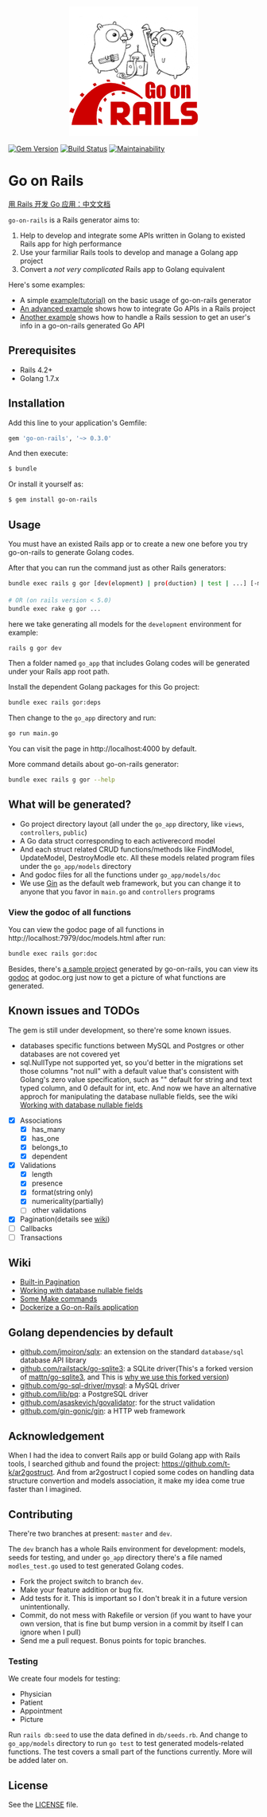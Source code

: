 <p align="center">
  <img width="260" height="260" src="./go-on-rails.png">
</p>

[![Gem Version](https://badge.fury.io/rb/go-on-rails.svg)](https://badge.fury.io/rb/go-on-rails)
[![Build Status](https://travis-ci.org/railstack/go-on-rails.svg?branch=dev)](https://travis-ci.org/railstack/go-on-rails)
[![Maintainability](https://api.codeclimate.com/v1/badges/6fba1f226f027a14c19b/maintainability)](https://codeclimate.com/github/railstack/go-on-rails/maintainability)


# Go on Rails

[用 Rails 开发 Go 应用：中文文档](./README_zh.md)

`go-on-rails` is a Rails generator aims to:

1. Help to develop and integrate some APIs written in Golang to existed Rails app for high performance
2. Use your farmiliar Rails tools to develop and manage a Golang app project
3. Convert a *not very complicated* Rails app to Golang equivalent

Here's some examples:
* A simple [example(tutorial)](https://github.com/railstack/example_simple) on the basic usage of go-on-rails generator
* [An advanced example](https://github.com/railstack/example_with_admin) shows how to integrate Go APIs in a Rails project
* [Another example](https://github.com/railstack/example_read_rails_session) shows how to handle a Rails session to get an user's info in a go-on-rails generated Go API

## Prerequisites

* Rails 4.2+
* Golang 1.7.x

## Installation

Add this line to your application's Gemfile:

```ruby
gem 'go-on-rails', '~> 0.3.0'
```

And then execute:
```bash
$ bundle
```

Or install it yourself as:
```bash
$ gem install go-on-rails
```
## Usage

You must have an existed Rails app or to create a new one before you try go-on-rails to generate Golang codes.

After that you can run the command just as other Rails generators:

```bash
bundle exec rails g gor [dev(elopment) | pro(duction) | test | ...] [-m model_a model_b model_c ...]

# OR (on rails version < 5.0)
bundle exec rake g gor ...
```

here we take generating all models for the `development` environment for example:

```bash
rails g gor dev
```

Then a folder named `go_app` that includes Golang codes will be generated under your Rails app root path.

Install the dependent Golang packages for this Go project:

```bash
bundle exec rails gor:deps
```

Then change to the `go_app` directory and run:

```bash
go run main.go
```

You can visit the page in http://localhost:4000 by default.

More command details about go-on-rails generator:

```bash
bundle exec rails g gor --help
```

## What will be generated?

* Go project directory layout (all under the `go_app` directory, like `views`, `controllers`, `public`)
* A Go data struct corresponding to each activerecord model
* And each struct related CRUD functions/methods like FindModel, UpdateModel, DestroyModle etc. All these models related program files under the `go_app/models` directory
* And godoc files for all the functions under `go_app/models/doc`
* We use [Gin](https://github.com/gin-gonic/gin) as the default web framework, but you can change it to anyone that you favor in `main.go` and `controllers` programs

### View the godoc of all functions

You can view the godoc page of all functions in http://localhost:7979/doc/models.html after run:

```bash
bundle exec rails gor:doc
```

Besides, there's [a sample project](https://github.com/railstack/gor_models_sample) generated by go-on-rails, you can view its [godoc](https://godoc.org/github.com/railstack/gor_models_sample) at godoc.org just now to get a picture of what functions are generated.


## Known issues and TODOs

The gem is still under development, so there're some known issues.

* databases specific functions between MySQL and Postgres or other databases are not covered yet
* sql.NullType not supported yet, so you'd better in the migrations set those columns "not null" with a default value that's consistent with Golang's zero value specification, such as "" default for string and text typed column, and 0 default for int, etc. And now we have an alternative approch for manipulating the database nullable fields, see the wiki [Working with database nullable fields](https://github.com/railstack/go-on-rails/wiki/Working-with-database-nullable-fields)

- [x] Associations
  - [x] has_many
  - [x] has_one
  - [x] belongs_to
  - [x] dependent
- [x] Validations
  - [x] length
  - [x] presence
  - [x] format(string only)
  - [x] numericality(partially)
  - [ ] other validations
- [x] Pagination(details see [wiki](https://github.com/railstack/go-on-rails/wiki/Pagination))
- [ ] Callbacks
- [ ] Transactions

## Wiki

* [Built-in Pagination](https://github.com/railstack/go-on-rails/wiki/Pagination)
* [Working with database nullable fields](https://github.com/railstack/go-on-rails/wiki/Working-with-database-nullable-fields)
* [Some Make commands](https://github.com/railstack/go-on-rails/wiki/Some-Make-commands)
* [Dockerize a Go-on-Rails application](https://github.com/railstack/go-on-rails/wiki/Dockerize-a-Go-on-Rails-application)

## Golang dependencies by default

* [github.com/jmoiron/sqlx](https://github.com/jmoiron/sqlx): an extension on the standard `database/sql` database API library
* [github.com/railstack/go-sqlite3](https://github.com/railstack/go-sqlite3): a SQLite driver(This's a forked version of [mattn/go-sqlite3](https://github.com/mattn/go-sqlite3), and This is [why we use this forked version](https://github.com/mattn/go-sqlite3/pull/468))
* [github.com/go-sql-driver/mysql](https://github.com/go-sql-driver/mysql): a MySQL driver
* [github.com/lib/pq](https://github.com/lib/pq): a PostgreSQL driver
* [github.com/asaskevich/govalidator](https://github.com/asaskevich/govalidator): for the struct validation
* [github.com/gin-gonic/gin](https://github.com/gin-gonic/gin): a HTTP web framework

## Acknowledgement

When I had the idea to convert Rails app or build Golang app with Rails tools, I searched github and found the project: https://github.com/t-k/ar2gostruct. And from ar2gostruct I copied some codes on handling data structure convertion and models association, it make my idea come true faster than I imagined.

## Contributing

There're two branches at present: `master` and `dev`.

The `dev` branch has a whole Rails environment for development: models, seeds for testing, and under `go_app` directory there's a file named `modles_test.go` used to test generated Golang codes.

- Fork the project switch to branch `dev`.
- Make your feature addition or bug fix.
- Add tests for it. This is important so I don't break it in a future version unintentionally.
- Commit, do not mess with Rakefile or version (if you want to have your own version, that is fine but bump version in a commit by itself I can ignore when I pull)
- Send me a pull request. Bonus points for topic branches.

### Testing

We create four models for testing:

- Physician
- Patient
- Appointment
- Picture

Run `rails db:seed` to use the data defined in `db/seeds.rb`. And change to `go_app/models` directory to run `go test` to test generated models-related functions. The test covers a small part of the functions currently. More will be added later on.

## License

See the [LICENSE](https://github.com/railstack/go-on-rails/blob/master/MIT-LICENSE) file.
